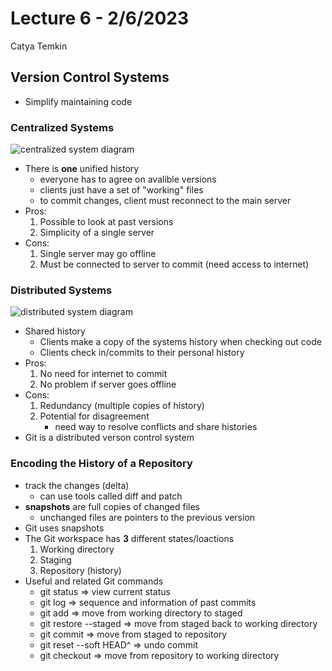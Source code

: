 # Lecture 6 - 2/6/2023
Catya Temkin

## Version Control Systems
- Simplify maintaining code 

### Centralized Systems 
![centralized system diagram](https://www.htown-tech.com/uploads/6/9/4/9/69493533/centralized-vs-distributed-version-control-system-2_orig.jpg)

- There is **one** unified history 
    - everyone has to agree on avalible versions
    - clients just have a set of "working" files
    - to commit changes, client must reconnect to the main server  
- Pros:
    1. Possible to look at past versions 
    2. Simplicity of a single server 
- Cons:
    1. Single server may go offline 
    2. Must be connected to server to commit (need access to internet)

### Distributed Systems
![distributed system diagram](https://www.htown-tech.com/uploads/6/9/4/9/69493533/centralized-vs-distributed-version-control-system-3_orig.jpg)

- Shared history
    - Clients make a copy of the systems history when checking out code
    - Clients check in/commits to their personal history 
- Pros:
    1. No need for internet to commit 
    2. No problem if server goes offline
- Cons:
    1. Redundancy (multiple copies of history)
    2. Potential for disagreement 
        - need way to resolve conflicts and share histories 
- Git is a distributed verson control system 
### Encoding the History of a Repository
- track the changes (delta)
    - can use tools called diff and patch
- **snapshots** are full copies of changed files
    - unchanged files are pointers to the previous version
- Git uses snapshots 
- The Git workspace has **3** different states/loactions
    1. Working directory 
    2. Staging 
    3. Repository (history)
- Useful and related Git commands
    - git status => view current status 
    - git log => sequence and information of past commits 
    - git add => move from working directory to staged
    - git restore --staged => move from staged back to working directory
    - git commit => move from staged to repository
    - git reset --soft HEAD^ => undo commit
    - git checkout => move from repository to working directory
